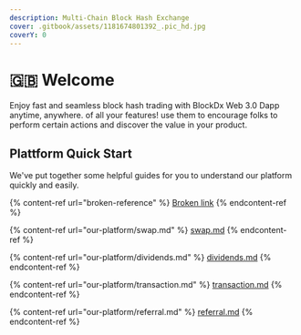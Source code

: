 ```yaml
---
description: Multi-Chain Block Hash Exchange
cover: .gitbook/assets/1181674801392_.pic_hd.jpg
coverY: 0
---
```


# 🇬🇧 Welcome

Enjoy fast and seamless block hash trading with BlockDx Web 3.0 Dapp anytime, anywhere. of all your features! use them to encourage folks to perform certain actions and discover the value in your product.

## Plattform Quick Start

We've put together some helpful guides for you to understand our platform quickly and easily.

{% content-ref url="broken-reference" %}
[Broken link](broken-reference)
{% endcontent-ref %}

{% content-ref url="our-platform/swap.md" %}
[swap.md](our-platform/swap.md)
{% endcontent-ref %}

{% content-ref url="our-platform/dividends.md" %}
[dividends.md](our-platform/dividends.md)
{% endcontent-ref %}

{% content-ref url="our-platform/transaction.md" %}
[transaction.md](our-platform/transaction.md)
{% endcontent-ref %}

{% content-ref url="our-platform/referral.md" %}
[referral.md](our-platform/referral.md)
{% endcontent-ref %}
